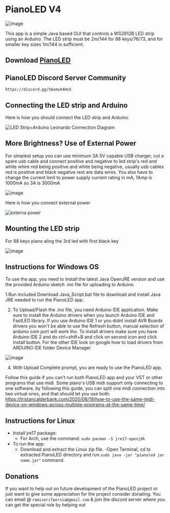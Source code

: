 # PianoLED V4

![image](https://github.com/serifpersia/pianoled-arduino/assets/62844718/d7d8ca18-0fbf-4b8c-ad72-c2d7152c9f72)

This app is a simple Java based GUI that controls a WS2812B LED strip using an Arduino. The LED strip must be 2m/144 for 88 keys/76/73, and for smaller key sizes 1m/144 is sufficient.

## Download [PianoLED](https://github.com/serifpersia/pianoled-arduino/releases)


## PianoLED Discord Server Community 
`https://discord.gg/S6xmuX4Hx5`

## Connecting the LED strip and Arduino
Here is how you should connect the LED strip and Arduino.

![LED Strip+Arduino Leonardo Connection Diagram](https://user-images.githubusercontent.com/62844718/221054671-316bdee3-8a36-4753-bfb5-a574059c51ca.png)

## More Brightness? Use of External Power
For simplest setup you can use minimum 3A 5V capable USB charger, cut a spare usb cable and connect positive and negative to led strip's red and white whire red being positive and white being negative, usually usb cables red is positive and black negative rest are data wires.
You also have to change the current limit to power supply current rating in mA, 1Amp is 1000mA so 3A is 3000mA

![image](https://github.com/serifpersia/pianoled-arduino/assets/62844718/648d5af4-b8b6-4892-b512-6710904e2728)

Here is how you connect external power

![externa power](https://github.com/serifpersia/pianoled-arduino/assets/62844718/767c5a59-e80c-4aa8-97db-f6af03f68f24)


## Mounting the LED strip
For 88 keys piano aling the 3rd led with first black key

![image](https://user-images.githubusercontent.com/62844718/235168165-9b97120a-66ed-44f5-a7fb-11cc164cf945.png)

## Instructions for Windows OS
To use the app, you need to install the latest Java OpenJRE version and use the provided Arduino sketch .ino file for uploading to Arduino. 

1.Run included Download Java_Script.bat file to download and install Java JRE needed to run the PianoLED app.

2. To Upload/Flash the .ino file, you need Arduino IDE application. Make sure to install the Arduino drivers when you launch Arduino IDE and FastLED library. If you use Arduino IDE 1 or you didnt install AVR Boards drivers you won't be able to use the Refresh button, manual selection of arduino com port will work tho. To install drivers make sure you have Arduino IDE 2 and do ctrl+shift+B and click on second icon and click install button. For the other IDE look on google how to load drivers from ARDUINO IDE folder  Device Manager

![image](https://github.com/serifpersia/pianoled-arduino/assets/62844718/67236214-f701-4f23-bba4-663ad9c5babd)


4. With Upload Complete prompt, you are ready to use the PianoLED app.

Follow this guide if you can't run both PianoLED app and your VST or other programs that use midi. Some piano's USB midi support only connecting to one software, by following this guide, you can split one midi connection into two virtual ones, and that should let you use both: https://tristancalderbank.com/2020/08/19/how-to-use-the-same-midi-device-on-windows-across-multiple-programs-at-the-same-time/

## Instructions for Linux
- Install jre17 package:
  - For Arch, use the command: `sudo pacman -S jre17-openjdk`
- To run the app:
  - Download and extract the Linux zip file.
  -Open Terminal, cd to extracted PianoLED directory and run  `sudo java -jar "pianoled jar name.jar"` command.
  
## Donations
If you want to help out on future development of the PianoLED project or just want to give some appreciation for the project consider donating. You can email @ `ramiserifpersia@gmail.com` & join the discord server where you can get the special role by helping out
